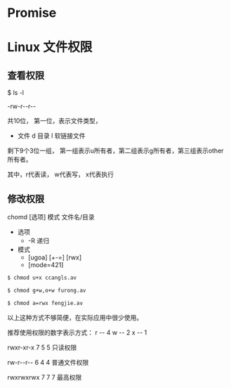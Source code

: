 # Promise

# Linux 文件权限


## 查看权限

$ ls -l

-rw-r--r--

共10位，
第一位，表示文件类型，
- 文件
d 目录
l 软链接文件


剩下9个3位一组，
第一组表示u所有者，第二组表示g所有者，第三组表示other所有者。

其中，r代表读，  w代表写， x代表执行


## 修改权限

chomd [选项] 模式 文件名/目录
- 选项
  * -R 递归
- 模式
  * [ugoa] [+-=] [rwx]
  * [mode=421]


```bash
$ chmod u+x ccangls.av

$ chmod g+w,o+w furong.av

$ chmod a=rwx fengjie.av

```

以上这种方式不够简便，在实际应用中很少使用。

推荐使用权限的数字表示方式：
r -- 4
w -- 2
x -- 1

rwxr-xr-x
7  5  5   只读权限

rw-r--r--
6  4  4    普通文件权限


rwxrwxrwx
7  7  7    最高权限
